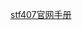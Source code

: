 [stf407官网手册](https://www.st.com.cn/zh/microcontrollers-microprocessors/stm32f407ve.html#documentation)
